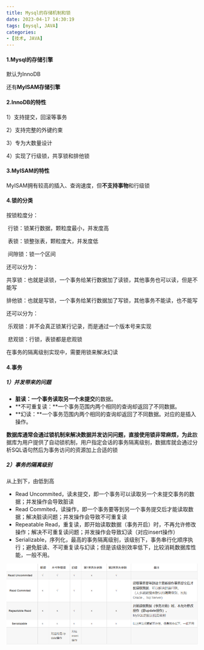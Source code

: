 ```yaml
---
title: Mysql的存储机制和锁
date: 2023-04-17 14:30:19
tags: [mysql, JAVA]
categories:
- [技术, JAVA]
---
```


#### 1.Mysql的存储引擎

默认为InnoDB

还有**MyISAM存储引擎**



#### 2.InnoDB的特性

1）支持提交，回滚等事务

2）支持完整的外键约束

3）专为大数量设计

4）实现了行级锁，共享锁和排他锁



#### 3.MyISAM的特性

MyISAM拥有较高的插入、查询速度，但**不支持事物**和行级锁



#### 4.锁的分类

按锁粒度分：

​	行锁：锁某行数据，颗粒度最小，并发度高

​	表锁：锁整张表，颗粒度大，并发度低

​	间隙锁：锁一个区间



还可以分为：

​	共享锁：也就是读锁，一个事务给某行数据加了读锁，其他事务也可以读，但是不能写

​	排他锁：也就是写锁，一个事务给某行数据加了写锁，其他事务不能读，也不能写



还可以分为：

​	乐观锁：并不会真正锁某行记录，而是通过一个版本号来实现

​	悲观锁：行锁，表锁都是悲观锁



在事务的隔离级别实现中，需要用锁来解决幻读



#### 4.事务

##### 1）并发带来的问题

- **脏读：**一个事务读取另一个**未提交**的数据。
- **不可重复读：**一个事务范围内两个相同的查询却返回了不同数据。
- **幻读：**一个事务范围内两个相同的查询却返回了不同数据。对应的是插入操作。

**数据库通常会通过锁机制来解决数据并发访问问题，直接使用锁非常麻烦，为此**数据库为用户提供了自动锁机制，用户指定会话的事务隔离级别，数据库就会通过分析SQL语句然后为事务访问的资源加上合适的锁

##### 2）事务的隔离级别

从上到下，由低到高

- Read Uncommited，读未提交，即一个事务可以读取另一个未提交事务的数据；并发操作会导致脏读
- Read Commited，读操作，即一个事务要等到另一个事务提交后才能读取数据；解决脏读问题；并发操作会导致不可重复读
- Repeatable Read，重复读，即开始读取数据（事务开启）时，不再允许修改操作；解决不可重复读问题；并发操作会导致幻读（对应insert操作）
- Serializable，序列化，最高的事务隔离级别，该级别下，事务串行化顺序执行；避免脏读、不可重复读与幻读；但是该级别效率低下，比较消耗数据库性能，一般不用。

![事务的隔离级别](https://raw.githubusercontent.com/liujing23/FigureBed/main/blog/img/20240223145953.png)









